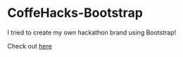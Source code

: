 # CoffeHacks-Bootstrap

I tried to create my own hackathon brand using Bootstrap! 

Check out [here](https://learn-how-to-use-bootstrap.baileyluu.repl.co/)

